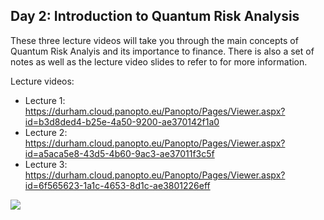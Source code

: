 ## Day 2: Introduction to Quantum Risk Analysis

These three lecture videos will take you through the main concepts of Quantum Risk Analyis and its importance to finance. There is also a set of notes as well as the lecture video slides to refer to for more information.

Lecture videos:
 - Lecture 1: https://durham.cloud.panopto.eu/Panopto/Pages/Viewer.aspx?id=b3d8ded4-b25e-4a50-9200-ae370142f1a0
 - Lecture 2: https://durham.cloud.panopto.eu/Panopto/Pages/Viewer.aspx?id=a5aca5e8-43d5-4b60-9ac3-ae37011f3c5f
 - Lecture 3: https://durham.cloud.panopto.eu/Panopto/Pages/Viewer.aspx?id=6f565623-1a1c-4653-8d1c-ae3801226eff

 ![](https://globalriskinstitute.org/wp-content/uploads/2017/01/iStock-123208401_cropped.jpg)
